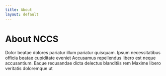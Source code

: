 ```yaml
---
title: About
layout: default
---
```


# About NCCS

Dolor beatae dolores pariatur illum pariatur quisquam. Ipsum necessitatibus officia beatae cupiditate eveniet Accusamus repellendus libero est neque accusantium. Eaque recusandae dicta delectus blanditiis rem Maxime libero veritatis doloremque ut
